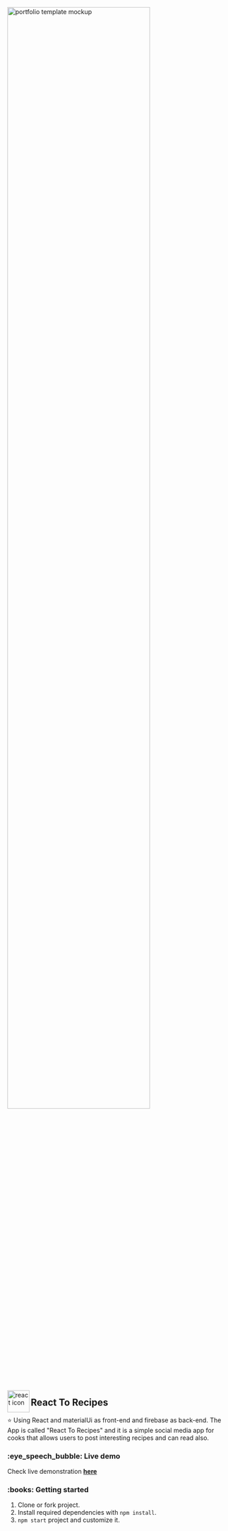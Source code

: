 <img width="80%" align="center" src="https://user-images.githubusercontent.com/76579213/115907304-509d6f80-a486-11eb-810a-6f0b35f33dee.png" alt="portfolio template mockup" /> <br/>

<img align="left" src="https://github.com/leungwensen/svg-icon/blob/master/dist/svg/logos/react.svg" height="50" alt="react icon"/>


<h2>React To Recipes</h2>


<p>
⭐ Using React and materialUi as front-end and firebase as back-end. The App is called "React To Recipes" and it is a simple social media app for cooks that allows users to post interesting recipes and can read also.
</p>




<h3>:eye_speech_bubble: Live demo</h3>


Check live demonstration <a href="https://react-to-recipes.firebaseapp.com/"><strong>here</strong></a>


<h3>:books: Getting started</h3>

1. Clone or fork project.
2. Install required dependencies with `npm install`.
3. `npm start` project and customize it.
